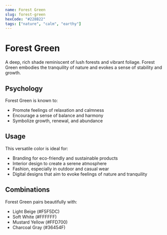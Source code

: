 ```yaml
---
name: Forest Green
slug: forest-green
hexCode: "#228B22"
tags: ["nature", "calm", "earthy"]
---
```


# Forest Green

A deep, rich shade reminiscent of lush forests and vibrant foliage. Forest Green embodies the tranquility of nature and evokes a sense of stability and growth.

## Psychology

Forest Green is known to:
- Promote feelings of relaxation and calmness
- Encourage a sense of balance and harmony
- Symbolize growth, renewal, and abundance

## Usage

This versatile color is ideal for:
- Branding for eco-friendly and sustainable products
- Interior design to create a serene atmosphere
- Fashion, especially in outdoor and casual wear
- Digital designs that aim to evoke feelings of nature and tranquility

## Combinations

Forest Green pairs beautifully with:
- Light Beige (#F5F5DC)
- Soft White (#FFFFFF)
- Mustard Yellow (#FFD700)
- Charcoal Gray (#36454F)